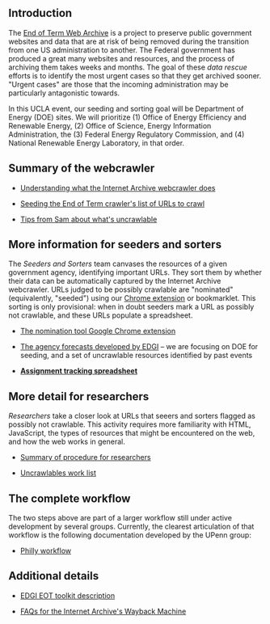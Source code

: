 Introduction
------------

The [End of Term Web Archive](http://digital2.library.unt.edu/nomination/eth2016/about/) is a project to preserve public government websites and data that are at risk of being removed during the transition from one US administration to another.  The Federal government has produced a great many websites and resources, and the process of archiving them takes weeks and months.  The goal of these _data rescue_ efforts is to identify the most urgent cases so that they get archived sooner.  "Urgent cases" are those that the incoming administration may be particularly antagonistic towards.

In this UCLA event, our seeding and sorting goal will be Department of Energy (DOE) sites. We will prioritize (1) Office of Energy Efficiency and Renewable Energy, (2) Office of Science, Energy Information Administration, the (3) Federal Energy Regulatory Commission, and (4) National Renewable Energy Laboratory, in that order.


Summary of the webcrawler
-------------------------

* [Understanding what the Internet Archive webcrawler does](https://docs.google.com/document/d/1PeWefW2toThs-Pbw0CMv2us7wxQI0gRrP1LGuwMp_UQ/edit)

* [Seeding the End of Term crawler's list of URLs to crawl](https://docs.google.com/document/d/1qpuNCmBmu4KcsS_hE2srewcCiP4f9P5cCyDfHmsSAVU/edit)

* [Tips from Sam about what's uncrawlable](https://docs.google.com/document/d/1ZSx7zO6hRB_jjzwPO-zu-ps2eueZh3wRk4MrCxkMX_w/edit)

More information for seeders and sorters
----------------------------------------

The _Seeders and Sorters_ team canvases the resources of a given government agency, identifying important URLs. They sort them by whether their data can be automatically captured by the Internet Archive webcrawler. URLs judged to be possibly crawlable are "nominated" (equivalently, "seeded") using our [Chrome extension](https://chrome.google.com/webstore/detail/nominationtool/abjpihafglmijnkkoppbookfkkanklok) or bookmarklet. This sorting is only provisional: when in doubt seeders mark a URL as possibly not crawlable, and these URLs populate a spreadsheet. 

* [The nomination tool Google Chrome extension](https://chrome.google.com/webstore/detail/nominationtool/abjpihafglmijnkkoppbookfkkanklok)

* [The agency forecasts developed by EDGI](https://envirodatagov.org/agency-forecasts/) &ndash; we are focusing on DOE for seeding, and a set of uncrawlable resources identified by past events

* **[Assignment tracking spreadsheet](https://docs.google.com/spreadsheets/d/10M1_AyyJFpBIDZ7s6VzVa98Tx8zJBIoJESLlHZkJ018/edit#gid=707149033)**

More detail for researchers
---------------------------

_Researchers_ take a closer look at URLs that seeers and sorters flagged as possibly not crawlable.  This activity requires more familiarity with HTML, JavaScript, the types of resources that might be encountered on the web, and how the web works in general.

* [Summary of procedure for researchers](https://github.com/datarefugephilly/workflow/blob/master/research.md)

* [Uncrawlables work list](https://docs.google.com/spreadsheets/d/12BCFVgOleNWOqClKFUTz8SBCP7xClTGgs4nldh8XRj4/edit?usp=sharing)

The complete workflow
---------------------

The two steps above are part of a larger workflow still under active development by several groups.  Currently, the clearest articulation of that workflow is the following documentation developed by the UPenn group:

* [Philly workflow](https://github.com/datarefugephilly/workflow)


Additional details
------------------

* [EDGI EOT toolkit description](https://github.com/edgi-govdata-archiving/eot-sprint-toolkit)

* [FAQs for the Internet Archive's Wayback Machine](http://archive.org/about/faqs.php#The_Wayback_Machine)
